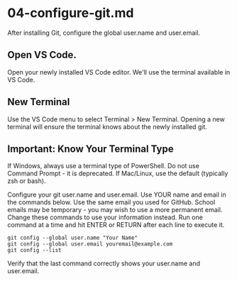 # 04-configure-git.md

After installing Git, configure the global user.name and user.email. 

##  Open VS Code. 

Open your newly installed VS Code editor. We'll use the terminal available in VS Code.

## New Terminal

Use the VS Code menu to select Terminal >  New Terminal.
Opening a new terminal will ensure the terminal knows about the newly installed git. 

## Important: Know Your Terminal Type

If Windows, always use a terminal type of PowerShell. Do not use Command Prompt - it is deprecated.
If Mac/Linux, use the default (typically zsh or bash).


Configure your git user.name and user.email. 
Use YOUR name and email in the commands below. 
Use the same email you used for GitHub. 
School emails may be temporary - you may wish to use a more permanent email. 
Change these commands to use your information instead. 
Run one command at a time and hit ENTER or RETURN after each line to execute it. 

```shell
git config --global user.name "Your Name"
git config --global user.email youremail@example.com
git config --list
```

Verify that the last command correctly shows your user.name and user.email. 
